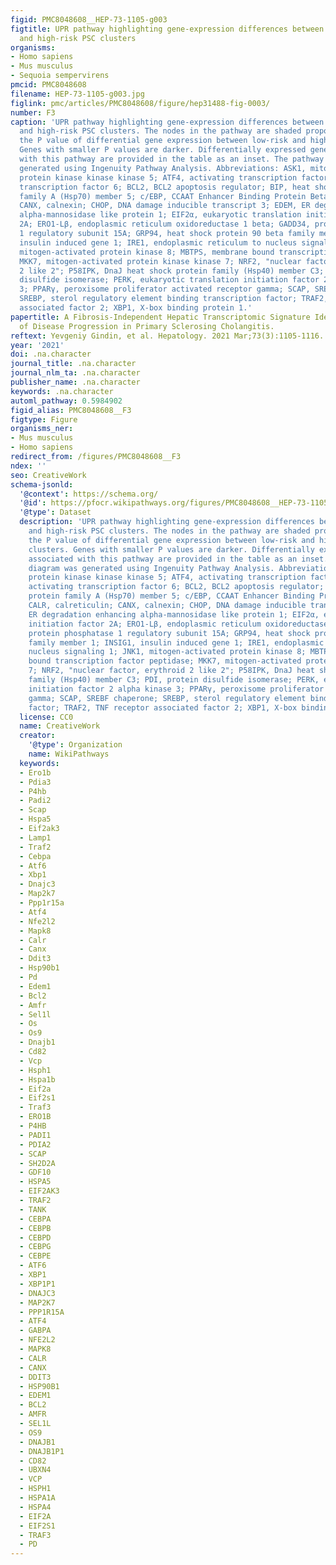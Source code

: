 ```yaml
---
figid: PMC8048608__HEP-73-1105-g003
figtitle: UPR pathway highlighting gene‐expression differences between the low‐risk
  and high‐risk PSC clusters
organisms:
- Homo sapiens
- Mus musculus
- Sequoia sempervirens
pmcid: PMC8048608
filename: HEP-73-1105-g003.jpg
figlink: pmc/articles/PMC8048608/figure/hep31488-fig-0003/
number: F3
caption: 'UPR pathway highlighting gene‐expression differences between the low‐risk
  and high‐risk PSC clusters. The nodes in the pathway are shaded proportional to
  the P value of differential gene expression between low‐risk and high‐risk PSC clusters.
  Genes with smaller P values are darker. Differentially expressed genes associated
  with this pathway are provided in the table as an inset. The pathway diagram was
  generated using Ingenuity Pathway Analysis. Abbreviations: ASK1, mitogen‐activated
  protein kinase kinase kinase 5; ATF4, activating transcription factor 4; ATF6, activating
  transcription factor 6; BCL2, BCL2 apoptosis regulator; BIP, heat shock protein
  family A (Hsp70) member 5; c/EBP, CCAAT Enhancer Binding Protein Beta; CALR, calreticulin;
  CANX, calnexin; CHOP, DNA damage inducible transcript 3; EDEM, ER degradation enhancing
  alpha‐mannosidase like protein 1; EIF2α, eukaryotic translation initiation factor
  2A; ERO1‐Lβ, endoplasmic reticulum oxidoreductase 1 beta; GADD34, protein phosphatase
  1 regulatory subunit 15A; GRP94, heat shock protein 90 beta family member 1; INSIG1,
  insulin induced gene 1; IRE1, endoplasmic reticulum to nucleus signaling 1; JNK1,
  mitogen‐activated protein kinase 8; MBTPS, membrane bound transcription factor peptidase;
  MKK7, mitogen‐activated protein kinase kinase 7; NRF2, "nuclear factor, erythroid
  2 like 2"; P58IPK, DnaJ heat shock protein family (Hsp40) member C3; PDI, protein
  disulfide isomerase; PERK, eukaryotic translation initiation factor 2 alpha kinase
  3; PPARγ, peroxisome proliferator activated receptor gamma; SCAP, SREBF chaperone;
  SREBP, sterol regulatory element binding transcription factor; TRAF2, TNF receptor
  associated factor 2; XBP1, X‐box binding protein 1.'
papertitle: A Fibrosis‐Independent Hepatic Transcriptomic Signature Identifies Drivers
  of Disease Progression in Primary Sclerosing Cholangitis.
reftext: Yevgeniy Gindin, et al. Hepatology. 2021 Mar;73(3):1105-1116.
year: '2021'
doi: .na.character
journal_title: .na.character
journal_nlm_ta: .na.character
publisher_name: .na.character
keywords: .na.character
automl_pathway: 0.5984902
figid_alias: PMC8048608__F3
figtype: Figure
organisms_ner:
- Mus musculus
- Homo sapiens
redirect_from: /figures/PMC8048608__F3
ndex: ''
seo: CreativeWork
schema-jsonld:
  '@context': https://schema.org/
  '@id': https://pfocr.wikipathways.org/figures/PMC8048608__HEP-73-1105-g003.html
  '@type': Dataset
  description: 'UPR pathway highlighting gene‐expression differences between the low‐risk
    and high‐risk PSC clusters. The nodes in the pathway are shaded proportional to
    the P value of differential gene expression between low‐risk and high‐risk PSC
    clusters. Genes with smaller P values are darker. Differentially expressed genes
    associated with this pathway are provided in the table as an inset. The pathway
    diagram was generated using Ingenuity Pathway Analysis. Abbreviations: ASK1, mitogen‐activated
    protein kinase kinase kinase 5; ATF4, activating transcription factor 4; ATF6,
    activating transcription factor 6; BCL2, BCL2 apoptosis regulator; BIP, heat shock
    protein family A (Hsp70) member 5; c/EBP, CCAAT Enhancer Binding Protein Beta;
    CALR, calreticulin; CANX, calnexin; CHOP, DNA damage inducible transcript 3; EDEM,
    ER degradation enhancing alpha‐mannosidase like protein 1; EIF2α, eukaryotic translation
    initiation factor 2A; ERO1‐Lβ, endoplasmic reticulum oxidoreductase 1 beta; GADD34,
    protein phosphatase 1 regulatory subunit 15A; GRP94, heat shock protein 90 beta
    family member 1; INSIG1, insulin induced gene 1; IRE1, endoplasmic reticulum to
    nucleus signaling 1; JNK1, mitogen‐activated protein kinase 8; MBTPS, membrane
    bound transcription factor peptidase; MKK7, mitogen‐activated protein kinase kinase
    7; NRF2, "nuclear factor, erythroid 2 like 2"; P58IPK, DnaJ heat shock protein
    family (Hsp40) member C3; PDI, protein disulfide isomerase; PERK, eukaryotic translation
    initiation factor 2 alpha kinase 3; PPARγ, peroxisome proliferator activated receptor
    gamma; SCAP, SREBF chaperone; SREBP, sterol regulatory element binding transcription
    factor; TRAF2, TNF receptor associated factor 2; XBP1, X‐box binding protein 1.'
  license: CC0
  name: CreativeWork
  creator:
    '@type': Organization
    name: WikiPathways
  keywords:
  - Ero1b
  - Pdia3
  - P4hb
  - Padi2
  - Scap
  - Hspa5
  - Eif2ak3
  - Lamp1
  - Traf2
  - Cebpa
  - Atf6
  - Xbp1
  - Dnajc3
  - Map2k7
  - Ppp1r15a
  - Atf4
  - Nfe2l2
  - Mapk8
  - Calr
  - Canx
  - Ddit3
  - Hsp90b1
  - Pd
  - Edem1
  - Bcl2
  - Amfr
  - Sel1l
  - Os
  - Os9
  - Dnajb1
  - Cd82
  - Vcp
  - Hsph1
  - Hspa1b
  - Eif2a
  - Eif2s1
  - Traf3
  - ERO1B
  - P4HB
  - PADI1
  - PDIA2
  - SCAP
  - SH2D2A
  - GDF10
  - HSPA5
  - EIF2AK3
  - TRAF2
  - TANK
  - CEBPA
  - CEBPB
  - CEBPD
  - CEBPG
  - CEBPE
  - ATF6
  - XBP1
  - XBP1P1
  - DNAJC3
  - MAP2K7
  - PPP1R15A
  - ATF4
  - GABPA
  - NFE2L2
  - MAPK8
  - CALR
  - CANX
  - DDIT3
  - HSP90B1
  - EDEM1
  - BCL2
  - AMFR
  - SEL1L
  - OS9
  - DNAJB1
  - DNAJB1P1
  - CD82
  - UBXN4
  - VCP
  - HSPH1
  - HSPA1A
  - HSPA4
  - EIF2A
  - EIF2S1
  - TRAF3
  - PD
---
```

